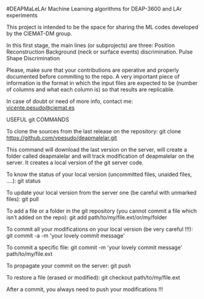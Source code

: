 #DEAPMaLeLAr
Machine Learning algorithms for DEAP-3600 and LAr experiments

This project is intended to be the space for sharing the ML codes developed by the CIEMAT-DM group.

In this first stage, the main lines (or subprojects) are three: Position Reconstruction Background (neck or surface events) discrimination. Pulse Shape Discrimination

Please, make sure that your contributions are operative and properly documented before commiting to the repo. A very important piece of information is the format in which the input files are expected to be (number of columns and what each column is) so that results are replicable.

In case of doubt or need of more info, contact me: vicente.pesudo@ciemat.es

USEFUL git COMMANDS

To clone the sources from the last release on the repository: git clone https://github.com/vpesudo/deapmalelar.git

This command will download the last version on the server, will create a folder called deapmalelar and will track modification of deapmalelar on the server. It creates a local version of the git server code.

To know the status of your local version (uncommitted files, unaided files, ….): git status

To update your local version from the server one (be careful with unmarked files): git pull

To add a file or a folder in the git repository (you cannot commit a file which isn’t added on the repo): git add path/to/my/file.ext/or/my/folder

To commit all your modifications on your local version (be very careful !!!): git commit -a -m 'your lovely commit message'

To commit a specific file: git commit -m 'your lovely commit message' path/to/my/file.ext

To propagate your commit on the server: git push

To restore a file (erased or modified): git checkout path/to/my/file.ext

After a commit, you always need to push your modifications !!!
